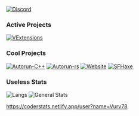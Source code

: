 [![Discord](https://img.shields.io/badge/Discord-Vurv-blue?logo=Discord])](https://discordapp.com/users/363590853140152321)

### Active Projects
[![VExtensions](https://github-readme-stats.vercel.app/api/pin/?username=Vurv78&repo=VExtensions)](https://github.com/Vurv78/VExtensions)

### Cool Projects
[![Autorun-C++](https://github-readme-stats.vercel.app/api/pin/?username=Vurv78&repo=Autorun)](https://github.com/Vurv78/Autorun)
[![Autorun-rs](https://github-readme-stats.vercel.app/api/pin/?username=Vurv78&repo=Autorun-rs)](https://github.com/Vurv78/Autorun-rs)
[![Website](https://github-readme-stats.vercel.app/api/pin/?username=Vurv78&repo=Website)](https://github.com/Vurv78/Website)
[![SFHaxe](https://github-readme-stats.vercel.app/api/pin/?username=Vurv78&repo=SFHaxe)](https://github.com/Vurv78/SFHaxe)

### Useless Stats
![Langs](https://github-readme-stats.vercel.app/api/top-langs/?username=Vurv78&layout=compact)
![General Stats](https://github-readme-stats.vercel.app/api?username=Vurv78&show_icons=true)

https://coderstats.netlify.app/user?name=Vurv78
